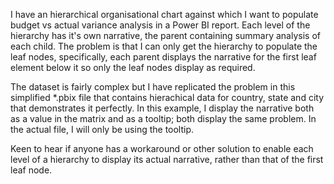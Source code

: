 I have an hierarchical organisational chart against which I want to populate budget vs actual variance analysis in a Power BI report. Each level of the hierarchy has it's own narrative, the parent containing summary analysis of each child. The problem is that I can only get the hierarchy to populate the leaf nodes, specifically, each parent displays the narrative for the first leaf element below it so only the leaf nodes display as required.

The dataset is fairly complex but I have replicated the problem in this simplified *.pbix file that contains hierachical data for country, state and city that demonstrates it perfectly. In this example, I display the narrative both as a value in the matrix and as a tooltip; both display the same problem. In the actual file, I will only be using the tooltip.

Keen to hear if anyone has a workaround or other solution to enable each level of a hierarchy to display its actual narrative, rather than that of the first leaf node.
